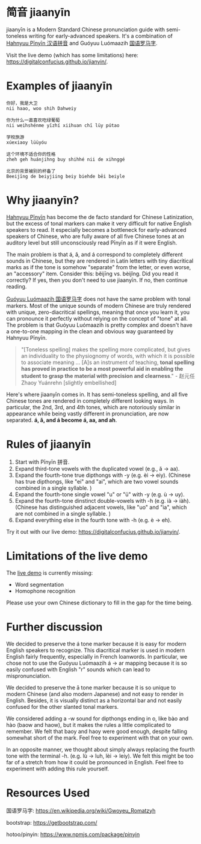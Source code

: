 # 简音 jiaanyīn 
jiaanyīn is a Modern Standard Chinese pronunciation guide with semi-toneless writing for early-advanced speakers. It's a combination of [Hahnyuu Pīnyīn 汉语拼音](https://en.wikipedia.org/wiki/Pinyin) and Guóyuu Luómaazih [国语罗马字](https://en.wikipedia.org/wiki/Gwoyeu_Romatzyh).

Visit the live demo (which has some limitations) here: https://digitalconfucius.github.io/jianyin/.

# Examples of jiaanyīn

```
你好，我是大卫
nii haao, woo shih Dahweiy

你为什么一直喜欢吃绿葡萄
nii weihshénme yīzhí xiihuan chī lüy pútao

学校旅游
xúexiaoy lüüyóu

这个环境不适合你的性格
zheh geh huánjihng buy shihhé nii de xihnggé 

北京的背景被别的杯备了
Beeijīng de beiyjiing beiy biehde bēi beiyle
```

# Why jiaanyīn?

[Hahnyuu Pīnyīn](https://en.wikipedia.org/wiki/Pinyin) has become the de facto standard for Chinese Latinization, but the excess of tonal markers can make it very difficult for native English speakers to read. It especially becomes a bottleneck for early-advanced speakers of Chinese, who are fully aware of all five Chinese tones at an auditory level but still unconsciously read Pīnyīn as if it were English. 

The main problem is that á, ǎ, and á correspond to completely different sounds in Chinese, but they are rendered in Latin letters with tiny diacritical marks as if the tone is somehow "separate" from the letter, or even worse, an "accessory" item. Consider this: běijīng vs. bèijǐng. Did you read it correctly? If yes, then you don't need to use jiaanyīn. If no, then continue reading.

[Guóyuu Luómaazih 国语罗马字](https://en.wikipedia.org/wiki/Gwoyeu_Romatzyh) does not have the same problem with tonal markers. Most of the unique sounds of modern Chinese are truly rendered with unique, zero-diacritical spellings, meaning that once you learn it, you can pronounce it perfectly without relying on the concept of "tone" at all. The problem is that Guóyuu Luómaazih is pretty complex and doesn't have a one-to-one mapping in the clean and obvious way guaranteed by Hahnyuu Pīnyīn. 

> "[Toneless spelling] makes the spelling more complicated, but gives an individuality to the physiognomy of words, with which it is possible to associate meaning ... [A]s an instrument of teaching, **tonal spelling has proved in practice to be a most powerful aid in enabling the student to grasp the material with precision and clearness**." - 赵元任 Zhaoy Yuánrehn [slightly embellished]

Here's where jiaanyīn comes in. It has semi-toneless spelling, and all five Chinese tones are rendered in completely different looking ways. In particular, the 2nd, 3rd, and 4th tones, which are notoriously similar in appearance while being vastly different in pronunciation, are now separated. **á, ǎ, and á become á, aa, and ah**. 

# Rules of jiaanyīn
1. Start with Pīnyīn 拼音.
2. Expand third-tone vowels with the duplicated vowel (e.g., ǎ -> aa).
3. Expand the fourth-tone true dipthongs with -y (e.g. èi -> eiy). (Chinese has true dipthongs, like "ei" and "ai", which are two vowel sounds combined in a single syllable. )
4. Expand the fourth-tone single vowel "u" or "ü" with -y (e.g. ù -> uy).
4. Expand the fourth-tone dinstinct double-vowels with -h (e.g. ià -> iàh). (Chinese has distinguished adjacent vowels, like "uo" and "ia", which are not combined in a single syllable. )
5. Expand everything else in the fourth tone with -h (e.g. è -> eh).

Try it out with our live demo: https://digitalconfucius.github.io/jianyin/.

# Limitations of the live demo
The [live demo](https://digitalconfucius.github.io/jianyin/) is currently missing:
- Word segmentation
- Homophone recognition

Please use your own Chinese dictionary to fill in the gap for the time being.

# Further discussion
We decided to preserve the á tone marker because it is easy for modern English speakers to recognize. This diacritical marker is used in modern English fairly frequently, especially in French loanwords. In particular, we chose not to use the Guóyuu Luómaazih á -> ar mapping because it is so easily confused with English "r" sounds which can lead to mispronunciation.

We decided to preserve the ā tone marker because it is so unique to modern Chinese (and also modern Japanese) and not easy to render in English. Besides, it is visually distinct as a horizontal bar and not easily confused for the other slanted tonal markers. 

We considered adding a -w sound for dipthongs ending in o, like bào and hào (baow and haow), but it makes the rules a little complicated to remember. We felt that baoy and haoy were good enough, despite falling somewhat short of the mark. Feel free to experiment with that on your own.

In an opposite manner, we thought about simply always replacing the fourth tone with the terminal -h. (e.g. lù -> luh, lèi -> leiy). We felt this might be too far of a stretch from how it could be pronounced in English. Feel free to experiment with adding this rule yourself.

# Resources Used
国语罗马字: https://en.wikipedia.org/wiki/Gwoyeu_Romatzyh

bootstrap: https://getbootstrap.com/

hotoo/pinyin: https://www.npmjs.com/package/pinyin

